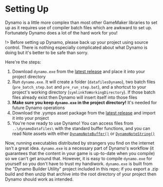 # Setting Up

Dynamo is a little more complex than most other GameMaker libraries to set up as it requires use of compiler batch files which are awkward to set up. Fortunately Dynamo does a lot of the hard work for you!

!> Before setting up Dynamo, please back up your project using source control. There is nothing especially complicated about what Dynamo is doing but it's better to be safe than sorry.

Here're the steps:

1. Download `dynamo.exe` from the [latest release](https://github.com/JujuAdams/Dynamo/releases) and place it into your project directory
2. Run `dynamo.exe`. It will create a folder (`datafilesDynamo`), two batch files (`pre_batch_step.bat` and `pre_run_step.bat`), and a shortcut to your project's working directory (`symlinkToWorkingDirectory`). If those batch files already exist then Dynamo will insert itself into those files
3. **Make sure you keep `dynamo.exe` in the project directory!** It's needed for future Dynamo operations
4. Download the .yymps asset package from the [latest release](https://github.com/JujuAdams/Dynamo/releases) and import it into your project
5. You're now ready to use Dynamo! You can access files from `..\dynamoDatafiles\` with the standard buffer functions, and you can read Note assets with either [`DynamoNoteBuffer()`](gml-functions?id=dynamonotebuffername) or [`DynamoNoteString()`](gml-functions?id=dynamonotestringname-default)

Now, running executables distributed by strangers you find on the internet isn't a great idea. `dynamo.exe` is a necessary part of Dynamo's workflow (it guarantees that the content in your game is up-to-date when you compile) so we can't get around that. However, it is easy to compile `dynamo.exe` for yourself so you don't have to trust my handiwork. `dynamo.exe` is built from the "Dynamo Builder Utility" project included in this repo; if you export a .zip build and then unzip that archive into the root directory of your project then Dynamo should work as intended.
